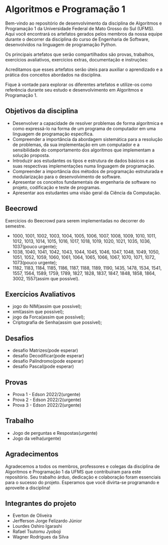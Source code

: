# Algoritmos e Programação 1

Bem-vindo ao repositório de desenvolvimento da disciplina de Algoritmos e Programação 1 da Universidade Federal de Mato Grosso do Sul (UFMS). Aqui você encontrará os artefatos gerados pelos membros da nossa equipe durante o decorrer da disciplina do curso de Engenharia de Software, desenvolvidos na linguagem de programação Python.

Os principais artefatos que serão compartilhados são provas, trabalhos, exercícios avaliativos, exercícios extras, documentação e instruções:

Acreditamos que esses artefatos serão úteis para auxiliar o aprendizado e a prática dos conceitos abordados na disciplina.

Fique à vontade para explorar os diferentes artefatos e utilize-os como referência durante seu estudo e desenvolvimento em Algoritmos e Programação 1.

## Objetivos da disciplina
- Desenvolver a capacidade de resolver problemas de forma algorítmica e como expressá-lo na forma de um programa de computador em uma linguagem de programação específica.
- Compreender a importância da abordagem sistemática para a resolução de problemas, da sua implementação em um computador e a sensibilidade do comportamento dos algoritmos que implementam a solução proposta.
- Introduzir aos estudantes os tipos e estrutura de dados básicos e as suas respectivas implementações numa linguagem de programação.
- Compreender a importância dos métodos de programação estruturada e modularização para o desenvolvimento de software.
- Apresentar os conceitos fundamentais de engenharia de software no projeto, codificação e teste de programas.
- Apresentar aos estudantes uma visão geral da Ciência da Computação.

## Beecrowd 
Exercícios do Beecrowd para serem implementadas no decorrer do semestre.
- 1000, 1001, 1002,	1003,	1004,	1005,	1006,	1007,	1008,	1009,	1010,	1011,	1012,	1013, 1014,	1015,	1016,	1017,	1018,	1019,	1020,	1021, 1035,	1036,	1037(pouco urgente);
- 1038, 1040, 1041, 1042, 1043, 1044, 1045, 1046,	1047,	1048,	1049,	1050,	1051,	1052,	1059,	1060,	1061,	1064,	1065,	1066,	1067,	1070,	1071,	1072,	1073(pouco urgente);
- 1182, 1183, 1184, 1185, 1186, 1187, 1188, 1189, 1190, 1435,	1478,	1534,	1541,	1557,	1564,	1589,	1759,	1789,	1827,	1828,	1837,	1847,	1848,	1858,	1864, 3002, 1557(assim que possível).

## Exercícios Avaliativos
- jogo do NIM(assim que possível);
- xml(assim que possível);
- jogo da Forca(assim que possível);
- Criptografia de Senha(assim que possível);

## Desafios
- desafio Matrizes(pode esperar)
- desafio Decodificar(pode esperar)
- desafio Palíndromo(pode esperar)
- desafio Pascal(pode esperar)

## Provas
- Prova 1 - Edson 2022/2(urgente)
- Prova 2 - Edson 2022/2(urgente)
- Prova 3 - Edson 2022/2(urgente)

## Trabalho
- Jogo de perguntas e Respostas(urgente)
- Jogo da velha(urgente)

## Agradecimentos
Agradecemos a todos os membros, professores e colegas da disciplina de Algoritmos e Programação 1 da UFMS que contribuíram para este repositório. Seu trabalho árduo, dedicação e colaboração foram essenciais para o sucesso do projeto. Esperamos que você divirta-se programando e aproveite a disciplina!

## Integrantes do projeto

- Everton de Oliveira
- Jerfferson Jorge Felizardo Júnior
- Lourdes Oshiro Igarashi
- Rafael Tsutomu Jyoboji
- Wagner Rodrigues da Silva
